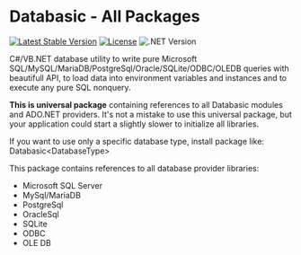 # Databasic - All Packages

[![Latest Stable Version](https://img.shields.io/badge/Stable-v1.2.8-brightgreen.svg?style=plastic)](https://github.com/databasic-net/databasic-core/releases)
[![License](https://img.shields.io/badge/Licence-BSD3-brightgreen.svg?style=plastic)](https://raw.githubusercontent.com/databasic-net/databasic-core/master/LICENCE.md)
![.NET Version](https://img.shields.io/badge/.NET->=4.0-brightgreen.svg?style=plastic)

C#/VB.NET database utility to write pure Microsoft SQL/MySQL/MariaDB/PostgreSql/Oracle/SQLite/ODBC/OLEDB queries with beautifull API, to load data into environment variables and instances and to execute any pure SQL nonquery.

**This is universal package** containing references to all Databasic modules and ADO.NET providers.
It's not a mistake to use this universal package, but your application could start a slightly slower to initialize all libraries.

If you want to use only a specific database type, install package like: Databasic&#60;DatabaseType&#62;
      
This package contains references to all database provider libraries:
- Microsoft SQL Server
- MySql/MariaDB
- PostgreSql
- OracleSql
- SQLite
- ODBC
- OLE DB
